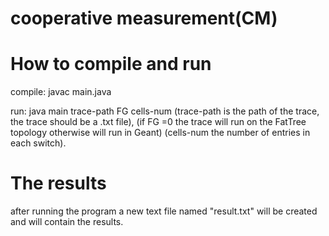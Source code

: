 # cooperative measurement(CM)


# How to compile and run

compile: javac main.java

run: java main trace-path FG cells-num
(trace-path is the path of the trace, the trace should be a .txt file),
(if FG =0 the trace will run on the FatTree topology otherwise will run in Geant)
(cells-num the number of entries in each switch).

#  The results

after running the program a new text file named "result.txt" will be created and will contain the results. 
